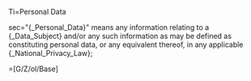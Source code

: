 Ti=Personal Data

sec="{_Personal_Data}" means any information relating to a {_Data_Subject} and/or any such information as may be defined as constituting personal data, or any equivalent thereof, in any applicable {_National_Privacy_Law}; 

=[G/Z/ol/Base]
